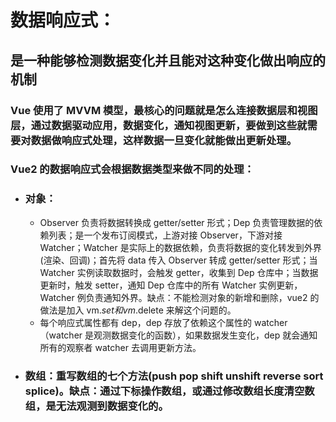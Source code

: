 <!--
 * @Description:
 * @Author: 曹俊
 * @Date: 2022-06-09 17:27:01
 * @LastEditors: 曹俊
 * @LastEditTime: 2022-11-03 20:24:59
-->

# 数据响应式：

## 是一种能够检测数据变化并且能对这种变化做出响应的机制

### Vue 使用了 MVVM 模型，最核心的问题就是怎么连接数据层和视图层，通过数据驱动应用，数据变化，通知视图更新，要做到这些就需要对数据做响应式处理，这样数据一旦变化就能做出更新处理。

### Vue2 的数据响应式会根据数据类型来做不同的处理：

- ### 对象：
  - Observer 负责将数据转换成 getter/setter 形式；Dep 负责管理数据的依赖列表；是一个发布订阅模式，上游对接 Observer，下游对接 Watcher；Watcher 是实际上的数据依赖，负责将数据的变化转发到外界(渲染、回调)；首先将 data 传入 Observer 转成 getter/setter 形式；当 Watcher 实例读取数据时，会触发 getter，收集到 Dep 仓库中；当数据更新时，触发 setter，通知 Dep 仓库中的所有 Watcher 实例更新，Watcher 例负责通知外界。缺点：不能检测对象的新增和删除，vue2 的做法是加入 vm.$set和vm.$delete 来解这个问题的。
  - 每个响应式属性都有 dep，dep 存放了依赖这个属性的 watcher（watcher 是观测数据变化的函数），如果数据发生变化，dep 就会通知所有的观察者 watcher 去调用更新方法。
- ### 数组：重写数组的七个方法(push pop shift unshift reverse sort splice)。缺点：通过下标操作数组，或通过修改数组长度清空数组，是无法观测到数据变化的。
